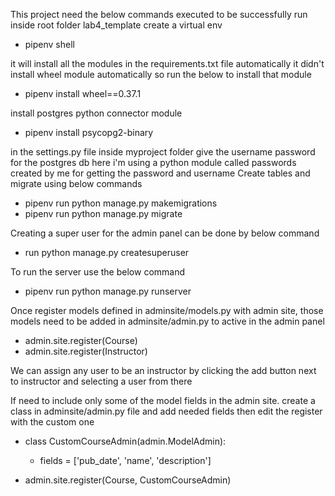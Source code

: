 This project need the below commands executed to be successfully run
inside root folder lab4_template create a virtual env

- pipenv shell

it will install all the modules in the requirements.txt file automatically
it didn't install wheel module automatically so run the below to install that module

- pipenv install wheel==0.37.1

install postgres python connector module

- pipenv install psycopg2-binary

in the settings.py file inside myproject folder give the username password for the postgres db
here i'm using a python module called passwords created by me for getting the password and username
Create tables and migrate using below commands

- pipenv run python manage.py makemigrations
- pipenv run python manage.py migrate

Creating a super user for the admin panel can be done by below command

- run python manage.py createsuperuser

To run the server use the below command

- pipenv run python manage.py runserver

Once register models defined in adminsite/models.py with admin site, those models need to be added in adminsite/admin.py to active in the admin panel

- admin.site.register(Course)
- admin.site.register(Instructor)

We can assign any user to be an instructor by clicking the add button next to instructor and selecting a user from there

If need to include only some of the model fields in the admin site.
create a class in adminsite/admin.py file and add needed fields then edit the register with the custom one

- class CustomCourseAdmin(admin.ModelAdmin):

  - fields = ['pub_date', 'name', 'description']

- admin.site.register(Course, CustomCourseAdmin)
